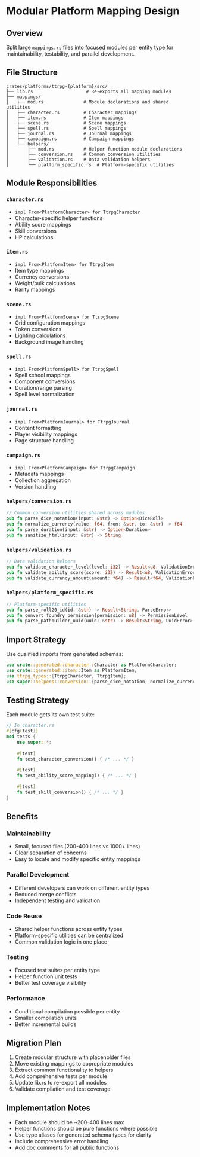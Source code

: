 # Modular Platform Mapping Design

## Overview
Split large `mappings.rs` files into focused modules per entity type for maintainability, testability, and parallel development.

## File Structure
```
crates/platforms/ttrpg-{platform}/src/
├── lib.rs                    # Re-exports all mapping modules
├── mappings/
│   ├── mod.rs               # Module declarations and shared utilities
│   ├── character.rs         # Character mappings
│   ├── item.rs              # Item mappings
│   ├── scene.rs             # Scene mappings
│   ├── spell.rs             # Spell mappings
│   ├── journal.rs           # Journal mappings
│   ├── campaign.rs          # Campaign mappings
│   └── helpers/
│       ├── mod.rs           # Helper function module declarations
│       ├── conversion.rs    # Common conversion utilities
│       ├── validation.rs    # Data validation helpers
│       └── platform_specific.rs  # Platform-specific utilities
```

## Module Responsibilities

### `character.rs`
- `impl From<PlatformCharacter> for TtrpgCharacter`
- Character-specific helper functions
- Ability score mappings
- Skill conversions
- HP calculations

### `item.rs`
- `impl From<PlatformItem> for TtrpgItem`
- Item type mappings
- Currency conversions
- Weight/bulk calculations
- Rarity mappings

### `scene.rs`
- `impl From<PlatformScene> for TtrpgScene`
- Grid configuration mappings
- Token conversions
- Lighting calculations
- Background image handling

### `spell.rs`
- `impl From<PlatformSpell> for TtrpgSpell`
- Spell school mappings
- Component conversions
- Duration/range parsing
- Spell level normalization

### `journal.rs`
- `impl From<PlatformJournal> for TtrpgJournal`
- Content formatting
- Player visibility mappings
- Page structure handling

### `campaign.rs`
- `impl From<PlatformCampaign> for TtrpgCampaign`
- Metadata mappings
- Collection aggregation
- Version handling

### `helpers/conversion.rs`
```rust
// Common conversion utilities shared across modules
pub fn parse_dice_notation(input: &str) -> Option<DiceRoll>
pub fn normalize_currency(value: f64, from: &str, to: &str) -> f64
pub fn parse_duration(input: &str) -> Option<Duration>
pub fn sanitize_html(input: &str) -> String
```

### `helpers/validation.rs`
```rust
// Data validation helpers
pub fn validate_character_level(level: i32) -> Result<u8, ValidationError>
pub fn validate_ability_score(score: i32) -> Result<u8, ValidationError>
pub fn validate_currency_amount(amount: f64) -> Result<f64, ValidationError>
```

### `helpers/platform_specific.rs`
```rust
// Platform-specific utilities
pub fn parse_roll20_id(id: &str) -> Result<String, ParseError>
pub fn convert_foundry_permission(permission: u8) -> PermissionLevel
pub fn parse_pathbuilder_uuid(uuid: &str) -> Result<String, UuidError>
```

## Import Strategy
Use qualified imports from generated schemas:
```rust
use crate::generated::character::Character as PlatformCharacter;
use crate::generated::item::Item as PlatformItem;
use ttrpg_types::{TtrpgCharacter, TtrpgItem};
use super::helpers::conversion::{parse_dice_notation, normalize_currency};
```

## Testing Strategy
Each module gets its own test suite:
```rust
// In character.rs
#[cfg(test)]
mod tests {
    use super::*;
    
    #[test]
    fn test_character_conversion() { /* ... */ }
    
    #[test]
    fn test_ability_score_mapping() { /* ... */ }
    
    #[test]
    fn test_skill_conversion() { /* ... */ }
}
```

## Benefits

### **Maintainability**
- Small, focused files (200-400 lines vs 1000+ lines)
- Clear separation of concerns
- Easy to locate and modify specific entity mappings

### **Parallel Development**
- Different developers can work on different entity types
- Reduced merge conflicts
- Independent testing and validation

### **Code Reuse**
- Shared helper functions across entity types
- Platform-specific utilities can be centralized
- Common validation logic in one place

### **Testing**
- Focused test suites per entity type
- Helper function unit tests
- Better test coverage visibility

### **Performance**
- Conditional compilation possible per entity
- Smaller compilation units
- Better incremental builds

## Migration Plan
1. Create modular structure with placeholder files
2. Move existing mappings to appropriate modules
3. Extract common functionality to helpers
4. Add comprehensive tests per module
5. Update lib.rs to re-export all modules
6. Validate compilation and test coverage

## Implementation Notes
- Each module should be ~200-400 lines max
- Helper functions should be pure functions where possible
- Use type aliases for generated schema types for clarity
- Include comprehensive error handling
- Add doc comments for all public functions

